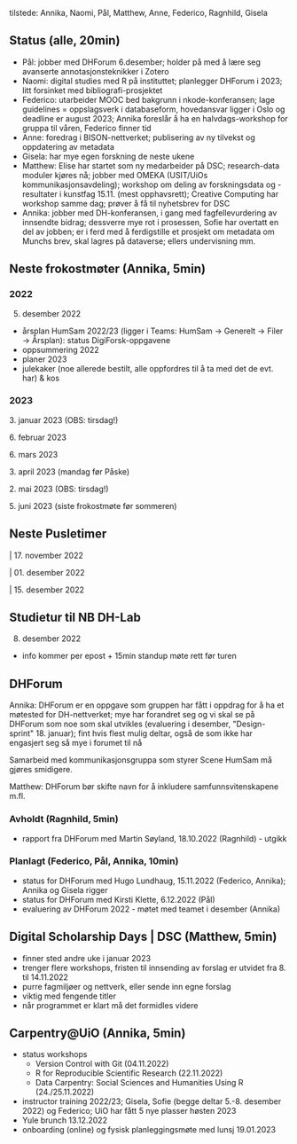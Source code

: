 tilstede: Annika, Naomi, Pål, Matthew, Anne, Federico, Ragnhild, Gisela

## Status (alle, 20min)

- Pål: jobber med DHForum 6.desember; holder på med å lære seg avanserte annotasjonsteknikker i Zotero
- Naomi: digital studies med R på instituttet; planlegger DHForum i 2023; litt forsinket med bibliografi-prosjektet
- Federico: utarbeider MOOC bed bakgrunn i nkode-konferansen; lage guidelines = oppslagsverk i databaseform, hovedansvar ligger i Oslo og deadline er august 2023; Annika foreslår å ha en halvdags-workshop for gruppa til våren, Federico finner tid
- Anne: foredrag i BISON-nettverket; publisering av ny tilvekst og oppdatering av metadata
- Gisela: har mye egen forskning de neste ukene
- Matthew: Elise har startet som ny medarbeider på DSC; research-data moduler kjøres nå; jobber med OMEKA (USIT/UiOs kommunikasjonsavdeling); workshop om deling av forskningsdata og -resultater i kunstfag  15.11. (mest opphavsrett); Creative Computing har workshop samme dag; prøver å få til nyhetsbrev for DSC
- Annika: jobber med DH-konferansen, i gang med fagfellevurdering av innsendte bidrag; dessverre mye rot i prosessen, Sofie har overtatt en del av jobben; er i ferd med å ferdigstille et prosjekt om metadata om Munchs brev, skal lagres på dataverse; ellers undervisning mm.

      
## Neste frokostmøter (Annika, 5min)

### 2022

5. desember 2022
  - årsplan HumSam 2022/23 (ligger i Teams: HumSam -> Generelt -> Filer -> Årsplan): status DigiForsk-oppgavene
  - oppsummering 2022
  - planer 2023
  - julekaker (noe allerede bestilt, alle oppfordres til å ta med det de evt. har) & kos

### 2023
3\. januar 2023 (OBS: tirsdag!)

6\. februar 2023

6\. mars 2023

3\. april 2023 (mandag før Påske)

2\. mai 2023 (OBS: tirsdag!)

5\. juni 2023 (siste frokostmøte før sommeren)

## Neste Pusletimer

| 17. november 2022

| 01. desember 2022

| 15. desember 2022

## Studietur til NB DH-Lab

08. desember 2022
  - info kommer per epost + 15min standup møte rett før turen

## DHForum

Annika: DHForum er en oppgave som gruppen har fått i oppdrag for å ha et møtested for DH-nettverket; mye har forandret seg og vi skal se på DHForum som noe som skal utvikles (evaluering i desember, "Design-sprint" 18. januar); fint hvis flest mulig deltar, også de som ikke har engasjert seg så mye i forumet til nå

Samarbeid med kommunikasjonsgruppa som styrer Scene HumSam må gjøres smidigere.

Matthew: DHForum bør skifte navn for å inkludere samfunnsvitenskapene m.fl.

### Avholdt (Ragnhild, 5min)
- rapport fra DHForum med Martin Søyland, 18.10.2022 (Ragnhild) - utgikk

### Planlagt (Federico, Pål, Annika, 10min)
- status for DHForum med Hugo Lundhaug, 15.11.2022 (Federico, Annika); Annika og Gisela rigger
- status for DHForum med Kirsti Klette, 6.12.2022 (Pål)
- evaluering av DHForum 2022 - møtet med teamet i desember (Annika)

## Digital Scholarship Days | DSC (Matthew, 5min)
- finner sted andre uke i januar 2023
- trenger flere workshops, fristen til innsending av forslag er utvidet fra 8. til 14.11.2022
- purre fagmiljøer og nettverk, eller sende inn egne forslag
- viktig med fengende titler
- når programmet er klart må det formidles videre

## Carpentry@UiO (Annika, 5min)
- status workshops
  - Version Control with Git (04.11.2022)
  - R for Reproducible Scientific Research (22.11.2022)
  - Data Carpentry: Social Sciences and Humanities Using R (24./25.11.2022)
- instructor training 2022/23; Gisela, Sofie (begge deltar 5.-8. desember 2022) og Federico; UiO har fått 5 nye plasser høsten 2023
- Yule brunch 13.12.2022
- onboarding (online) og fysisk planleggingsmøte med lunsj 19.01.2023
